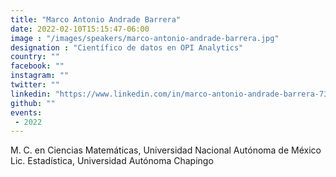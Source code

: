 ```yaml
---
title: "Marco Antonio Andrade Barrera"
date: 2022-02-10T15:15:47-06:00
image : "/images/speakers/marco-antonio-andrade-barrera.jpg"
designation : "Científico de datos en OPI Analytics"
country: ""
facebook: ""
instagram: ""
twitter: ""
linkedin: "https://www.linkedin.com/in/marco-antonio-andrade-barrera-736029141"
github: ""
events:
 - 2022
---
```


M. C. en Ciencias Matemáticas, Universidad Nacional Autónoma de México
Lic. Estadística, Universidad Autónoma Chapingo
